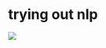 # trying out nlp

![](https://encrypted-tbn0.gstatic.com/images?q=tbn:ANd9GcSR2nasRdauZjEFKDwi-YkhjWW_g0iVDjZIRA&s)